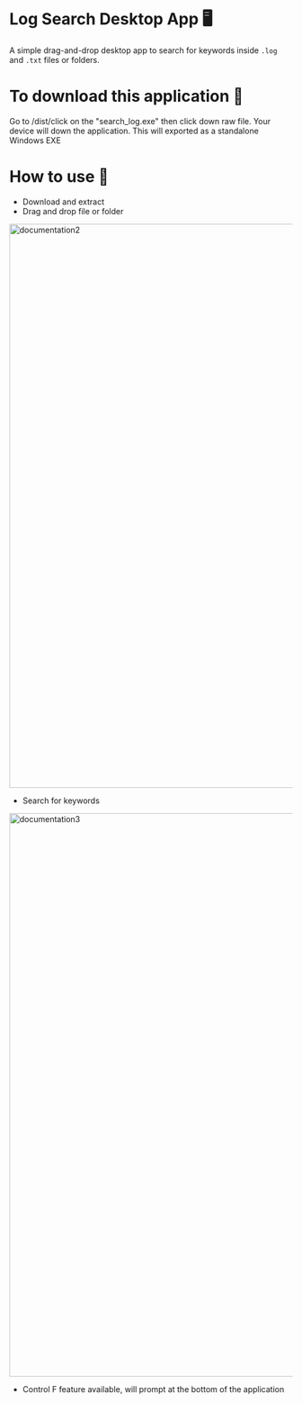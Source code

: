 # Log Search Desktop App 🖥️

A simple drag-and-drop desktop app to search for keywords inside `.log` and `.txt` files or folders.

# To download this application 📂

Go to /dist/click on the "search_log.exe" then click down raw file. Your device will down the application. 
This will exported as a standalone Windows EXE
 


# How to use 🔧 
- Download and extract
- Drag and drop file or folder

<img width="1905" height="1002" alt="documentation2" src="https://github.com/user-attachments/assets/2a6253bd-d66d-4e1e-8c96-ac40c44663e2" />


- Search for keywords


 <img width="1910" height="1001" alt="documentation3" src="https://github.com/user-attachments/assets/9e44ad9d-fda0-4e73-a62c-bcbbc1865d76" />


- Control F feature available, will prompt at the bottom of the application
